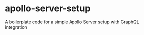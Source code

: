 # apollo-server-setup
 A boilerplate code for a simple Apollo Server setup with GraphQL integration
